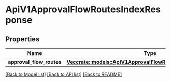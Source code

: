 # ApiV1ApprovalFlowRoutesIndexResponse

## Properties

Name | Type | Description | Notes
------------ | ------------- | ------------- | -------------
**approval_flow_routes** | [**Vec<crate::models::ApiV1ApprovalFlowRouteIndexResponseParams>**](ApiV1ApprovalFlowRouteIndexResponseParams.md) |  | 

[[Back to Model list]](../README.md#documentation-for-models) [[Back to API list]](../README.md#documentation-for-api-endpoints) [[Back to README]](../README.md)


